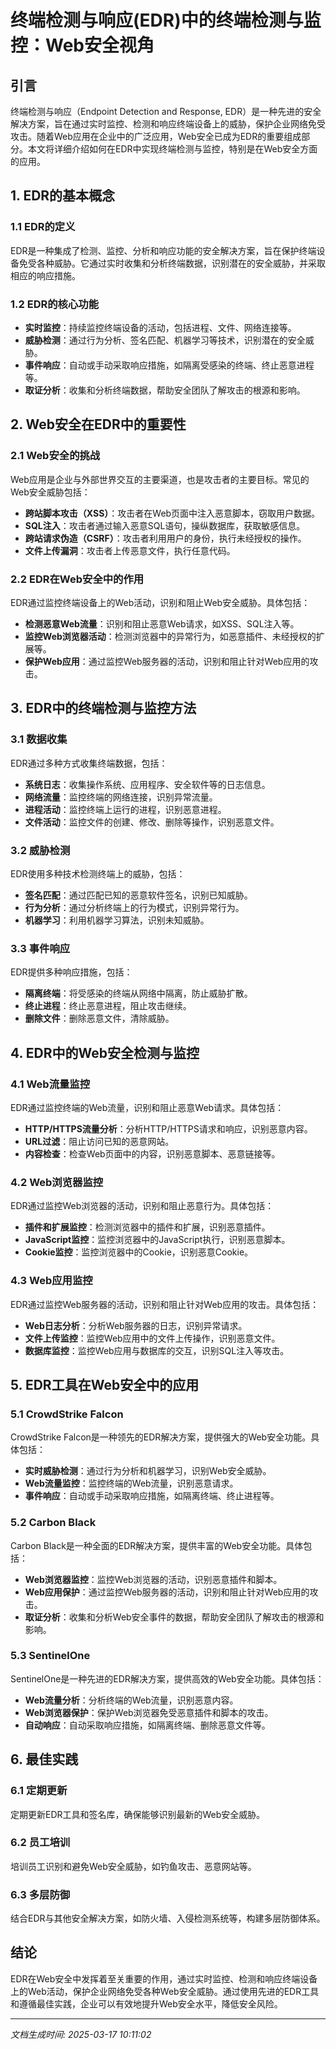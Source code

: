 # 终端检测与响应(EDR)中的终端检测与监控：Web安全视角

## 引言

终端检测与响应（Endpoint Detection and Response, EDR）是一种先进的安全解决方案，旨在通过实时监控、检测和响应终端设备上的威胁，保护企业网络免受攻击。随着Web应用在企业中的广泛应用，Web安全已成为EDR的重要组成部分。本文将详细介绍如何在EDR中实现终端检测与监控，特别是在Web安全方面的应用。

## 1. EDR的基本概念

### 1.1 EDR的定义

EDR是一种集成了检测、监控、分析和响应功能的安全解决方案，旨在保护终端设备免受各种威胁。它通过实时收集和分析终端数据，识别潜在的安全威胁，并采取相应的响应措施。

### 1.2 EDR的核心功能

- **实时监控**：持续监控终端设备的活动，包括进程、文件、网络连接等。
- **威胁检测**：通过行为分析、签名匹配、机器学习等技术，识别潜在的安全威胁。
- **事件响应**：自动或手动采取响应措施，如隔离受感染的终端、终止恶意进程等。
- **取证分析**：收集和分析终端数据，帮助安全团队了解攻击的根源和影响。

## 2. Web安全在EDR中的重要性

### 2.1 Web安全的挑战

Web应用是企业与外部世界交互的主要渠道，也是攻击者的主要目标。常见的Web安全威胁包括：

- **跨站脚本攻击（XSS）**：攻击者在Web页面中注入恶意脚本，窃取用户数据。
- **SQL注入**：攻击者通过输入恶意SQL语句，操纵数据库，获取敏感信息。
- **跨站请求伪造（CSRF）**：攻击者利用用户的身份，执行未经授权的操作。
- **文件上传漏洞**：攻击者上传恶意文件，执行任意代码。

### 2.2 EDR在Web安全中的作用

EDR通过监控终端设备上的Web活动，识别和阻止Web安全威胁。具体包括：

- **检测恶意Web流量**：识别和阻止恶意Web请求，如XSS、SQL注入等。
- **监控Web浏览器活动**：检测浏览器中的异常行为，如恶意插件、未经授权的扩展等。
- **保护Web应用**：通过监控Web服务器的活动，识别和阻止针对Web应用的攻击。

## 3. EDR中的终端检测与监控方法

### 3.1 数据收集

EDR通过多种方式收集终端数据，包括：

- **系统日志**：收集操作系统、应用程序、安全软件等的日志信息。
- **网络流量**：监控终端的网络连接，识别异常流量。
- **进程活动**：监控终端上运行的进程，识别恶意进程。
- **文件活动**：监控文件的创建、修改、删除等操作，识别恶意文件。

### 3.2 威胁检测

EDR使用多种技术检测终端上的威胁，包括：

- **签名匹配**：通过匹配已知的恶意软件签名，识别已知威胁。
- **行为分析**：通过分析终端上的行为模式，识别异常行为。
- **机器学习**：利用机器学习算法，识别未知威胁。

### 3.3 事件响应

EDR提供多种响应措施，包括：

- **隔离终端**：将受感染的终端从网络中隔离，防止威胁扩散。
- **终止进程**：终止恶意进程，阻止攻击继续。
- **删除文件**：删除恶意文件，清除威胁。

## 4. EDR中的Web安全检测与监控

### 4.1 Web流量监控

EDR通过监控终端的Web流量，识别和阻止恶意Web请求。具体包括：

- **HTTP/HTTPS流量分析**：分析HTTP/HTTPS请求和响应，识别恶意内容。
- **URL过滤**：阻止访问已知的恶意网站。
- **内容检查**：检查Web页面中的内容，识别恶意脚本、恶意链接等。

### 4.2 Web浏览器监控

EDR通过监控Web浏览器的活动，识别和阻止恶意行为。具体包括：

- **插件和扩展监控**：检测浏览器中的插件和扩展，识别恶意插件。
- **JavaScript监控**：监控浏览器中的JavaScript执行，识别恶意脚本。
- **Cookie监控**：监控浏览器中的Cookie，识别恶意Cookie。

### 4.3 Web应用监控

EDR通过监控Web服务器的活动，识别和阻止针对Web应用的攻击。具体包括：

- **Web日志分析**：分析Web服务器的日志，识别异常请求。
- **文件上传监控**：监控Web应用中的文件上传操作，识别恶意文件。
- **数据库监控**：监控Web应用与数据库的交互，识别SQL注入等攻击。

## 5. EDR工具在Web安全中的应用

### 5.1 CrowdStrike Falcon

CrowdStrike Falcon是一种领先的EDR解决方案，提供强大的Web安全功能。具体包括：

- **实时威胁检测**：通过行为分析和机器学习，识别Web安全威胁。
- **Web流量监控**：监控终端的Web流量，识别恶意请求。
- **事件响应**：自动或手动采取响应措施，如隔离终端、终止进程等。

### 5.2 Carbon Black

Carbon Black是一种全面的EDR解决方案，提供丰富的Web安全功能。具体包括：

- **Web浏览器监控**：监控Web浏览器的活动，识别恶意插件和脚本。
- **Web应用保护**：通过监控Web服务器的活动，识别和阻止针对Web应用的攻击。
- **取证分析**：收集和分析Web安全事件的数据，帮助安全团队了解攻击的根源和影响。

### 5.3 SentinelOne

SentinelOne是一种先进的EDR解决方案，提供高效的Web安全功能。具体包括：

- **Web流量分析**：分析终端的Web流量，识别恶意内容。
- **Web浏览器保护**：保护Web浏览器免受恶意插件和脚本的攻击。
- **自动响应**：自动采取响应措施，如隔离终端、删除恶意文件等。

## 6. 最佳实践

### 6.1 定期更新

定期更新EDR工具和签名库，确保能够识别最新的Web安全威胁。

### 6.2 员工培训

培训员工识别和避免Web安全威胁，如钓鱼攻击、恶意网站等。

### 6.3 多层防御

结合EDR与其他安全解决方案，如防火墙、入侵检测系统等，构建多层防御体系。

## 结论

EDR在Web安全中发挥着至关重要的作用，通过实时监控、检测和响应终端设备上的Web活动，保护企业网络免受各种Web安全威胁。通过使用先进的EDR工具和遵循最佳实践，企业可以有效地提升Web安全水平，降低安全风险。

---

*文档生成时间: 2025-03-17 10:11:02*

